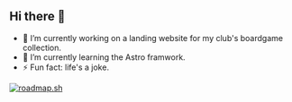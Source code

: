 ## Hi there 👋

- 🔭 I’m currently working on a landing website for my club's boardgame collection.
- 🌱 I’m currently learning the Astro framwork.
- ⚡ Fun fact: life's a joke.

[![roadmap.sh](https://roadmap.sh/card/wide/66cedc5886ab8b2c174645e7?variant=dark)](https://roadmap.sh)

<!--
**tingchannavong/tingchannavong** is a ✨ _special_ ✨ repository because its `README.md` (this file) appears on your GitHub profile.

Here are some ideas to get you started:

- 🔭 I’m currently working on ...
- 🌱 I’m currently learning ...
- 👯 I’m looking to collaborate on ...
- 🤔 I’m looking for help with ...
- 💬 Ask me about ...
- 📫 How to reach me: ...
- 😄 Pronouns: ...
- ⚡ Fun fact: ...
-->
